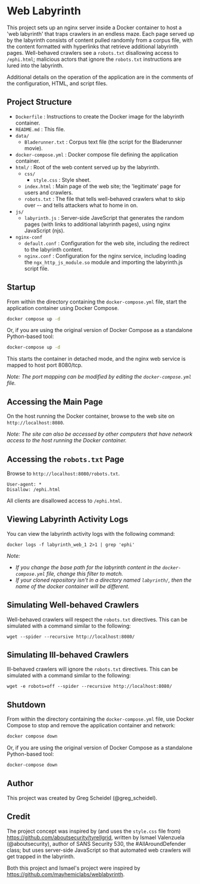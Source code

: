 # Web Labyrinth

This project sets up an nginx server inside a Docker container to host a 'web labyrinth' that traps crawlers in an endless maze. Each page served up by the labyrinth consists of content pulled randomly from a corpus file, with the content formatted with hyperlinks that retrieve additional labyrinth pages. Well-behaved crawlers see a `robots.txt` disallowing access to `/ephi.html`; malicious actors that ignore the `robots.txt` instructions are lured into the labyrinth.

Additional details on the operation of the application are in the comments of the configuration, HTML, and script files.

## Project Structure

- `Dockerfile` : Instructions to create the Docker image for the labyrinth container.
- `README.md` : This file.
- `data/`
    - `Bladerunner.txt` : Corpus text file (the script for the Bladerunner movie).
- `docker-compose.yml` : Docker compose file defining the application container.
- `html/` : Root of the web content served up by the labyrinth.
    - `css/`
        - `style.css` : Style sheet.
    - `index.html` : Main page of the web site; the 'legitimate' page for users and crawlers.
    - `robots.txt` : The file that tells well-behaved crawlers what to skip over -- and tells attackers what to home in on.
- `js/`
    - `labyrinth.js` : Server-side JaveScript that generates the random pages (with links to additional labyrinth pages), using nginx JavaScript (njs).
- `nginx-conf`
    - `default.conf` : Configuration for the web site, including the redirect to the labyrinth content.
    - `nginx.conf` : Configuration for the nginx service, including loading the `ngx_http_js_module.so` module and importing the labyrinth.js script file.

## Startup

From within the directory containing the `docker-compose.yml` file, start the application container using Docker Compose.

```bash
docker compose up -d
```

Or, if you are using the original version of Docker Compose as a standalone Python-based tool:

```bash
docker-compose up -d
```

This starts the container in detached mode, and the nginx web service is mapped to host port 8080/tcp.

*Note: The port mapping can be modified by editing the `docker-compose.yml` file.*

## Accessing the Main Page

On the host running the Docker container, browse to the web site on `http://localhost:8080`.

*Note: The site can also be accessed by other computers that have network access to the host running the Docker container.*

## Accessing the `robots.txt` Page

Browse to `http://localhost:8080/robots.txt`.

```
User-agent: *
Disallow: /ephi.html
```

All clients are disallowed access to `/ephi.html`.

## Viewing Labyrinth Activity Logs

You can view the labyrinth activity logs with the following command:

```
docker logs -f labyrinth_web_1 2>1 | grep 'ephi'
```

*Note:*
- *If you change the base path for the labyrinth content in the `docker-compose.yml` file, change this filter to match.*
- *If your cloned repository isn't in a directory named `labyrinth/`, then the name of the docker container will be different.*

## Simulating Well-behaved Crawlers

Well-behaved crawlers will respect the `robots.txt` directives. This can be simulated with a command similar to the following:

```
wget --spider --recursive http://localhost:8080/
```

## Simulating Ill-behaved Crawlers

Ill-behaved crawlers will ignore the `robots.txt` directives. This can be simulated with a command similar to the following:

```
wget -e robots=off --spider --recursive http://localhost:8080/
```

## Shutdown

From within the directory containing the `docker-compose.yml` file, use Docker Compose to stop and remove the application container and network:

```bash
docker compose down
```

Or, if you are using the original version of Docker Compose as a standalone Python-based tool:

```bash
docker-compose down
```

## Author

This project was created by Greg Scheidel (@greg_scheidel).

## Credit

The project concept was inspired by (and uses the `style.css` file from) https://github.com/aboutsecurity/tyrellgrid, written by Ismael Valenzuela (@aboutsecurity), author of SANS Security 530, the #AllAroundDefender class; but uses server-side JavaScript so that automated web crawlers will get trapped in the labyrinth.

Both this project and Ismael's project were inspired by https://github.com/mayhemiclabs/weblabyrinth.
